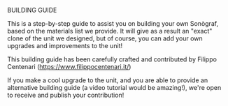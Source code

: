BUILDING GUIDE

This is a step-by-step guide to assist you on building your own Sonògraf, based on the materials list we provide.
It will give as a result an "exact" clone of the unit we designed, but of course, you can add your own upgrades and improvements to the unit!

This building guide has been carefully crafted and contributed by Filippo Centenari (https://www.filippocentenari.it/)

If you make a cool upgrade to the unit, and you are able to provide an alternative building guide (a video tutorial would be amazing!), we're open to receive and publish your contribution!